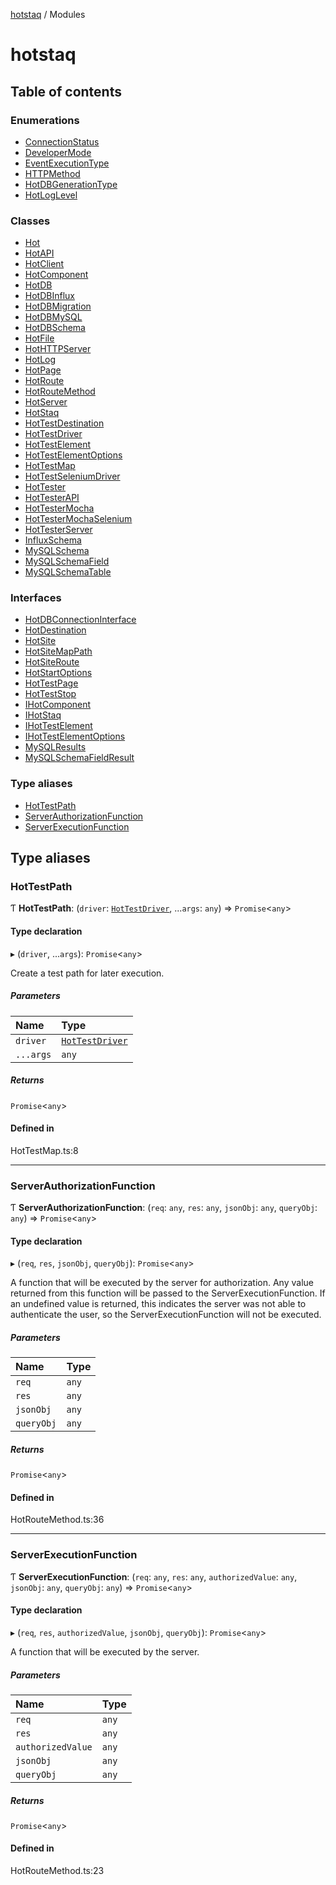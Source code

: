 [hotstaq](README.md) / Modules

# hotstaq

## Table of contents

### Enumerations

- [ConnectionStatus](enums/ConnectionStatus.md)
- [DeveloperMode](enums/DeveloperMode.md)
- [EventExecutionType](enums/EventExecutionType.md)
- [HTTPMethod](enums/HTTPMethod.md)
- [HotDBGenerationType](enums/HotDBGenerationType.md)
- [HotLogLevel](enums/HotLogLevel.md)

### Classes

- [Hot](classes/Hot.md)
- [HotAPI](classes/HotAPI.md)
- [HotClient](classes/HotClient.md)
- [HotComponent](classes/HotComponent.md)
- [HotDB](classes/HotDB.md)
- [HotDBInflux](classes/HotDBInflux.md)
- [HotDBMigration](classes/HotDBMigration.md)
- [HotDBMySQL](classes/HotDBMySQL.md)
- [HotDBSchema](classes/HotDBSchema.md)
- [HotFile](classes/HotFile.md)
- [HotHTTPServer](classes/HotHTTPServer.md)
- [HotLog](classes/HotLog.md)
- [HotPage](classes/HotPage.md)
- [HotRoute](classes/HotRoute.md)
- [HotRouteMethod](classes/HotRouteMethod.md)
- [HotServer](classes/HotServer.md)
- [HotStaq](classes/HotStaq.md)
- [HotTestDestination](classes/HotTestDestination.md)
- [HotTestDriver](classes/HotTestDriver.md)
- [HotTestElement](classes/HotTestElement.md)
- [HotTestElementOptions](classes/HotTestElementOptions.md)
- [HotTestMap](classes/HotTestMap.md)
- [HotTestSeleniumDriver](classes/HotTestSeleniumDriver.md)
- [HotTester](classes/HotTester.md)
- [HotTesterAPI](classes/HotTesterAPI.md)
- [HotTesterMocha](classes/HotTesterMocha.md)
- [HotTesterMochaSelenium](classes/HotTesterMochaSelenium.md)
- [HotTesterServer](classes/HotTesterServer.md)
- [InfluxSchema](classes/InfluxSchema.md)
- [MySQLSchema](classes/MySQLSchema.md)
- [MySQLSchemaField](classes/MySQLSchemaField.md)
- [MySQLSchemaTable](classes/MySQLSchemaTable.md)

### Interfaces

- [HotDBConnectionInterface](interfaces/HotDBConnectionInterface.md)
- [HotDestination](interfaces/HotDestination.md)
- [HotSite](interfaces/HotSite.md)
- [HotSiteMapPath](interfaces/HotSiteMapPath.md)
- [HotSiteRoute](interfaces/HotSiteRoute.md)
- [HotStartOptions](interfaces/HotStartOptions.md)
- [HotTestPage](interfaces/HotTestPage.md)
- [HotTestStop](interfaces/HotTestStop.md)
- [IHotComponent](interfaces/IHotComponent.md)
- [IHotStaq](interfaces/IHotStaq.md)
- [IHotTestElement](interfaces/IHotTestElement.md)
- [IHotTestElementOptions](interfaces/IHotTestElementOptions.md)
- [MySQLResults](interfaces/MySQLResults.md)
- [MySQLSchemaFieldResult](interfaces/MySQLSchemaFieldResult.md)

### Type aliases

- [HotTestPath](modules.md#hottestpath)
- [ServerAuthorizationFunction](modules.md#serverauthorizationfunction)
- [ServerExecutionFunction](modules.md#serverexecutionfunction)

## Type aliases

### HotTestPath

Ƭ **HotTestPath**: (`driver`: [`HotTestDriver`](classes/HotTestDriver.md), ...`args`: `any`) => `Promise`<`any`\>

#### Type declaration

▸ (`driver`, ...`args`): `Promise`<`any`\>

Create a test path for later execution.

##### Parameters

| Name | Type |
| :------ | :------ |
| `driver` | [`HotTestDriver`](classes/HotTestDriver.md) |
| `...args` | `any` |

##### Returns

`Promise`<`any`\>

#### Defined in

HotTestMap.ts:8

___

### ServerAuthorizationFunction

Ƭ **ServerAuthorizationFunction**: (`req`: `any`, `res`: `any`, `jsonObj`: `any`, `queryObj`: `any`) => `Promise`<`any`\>

#### Type declaration

▸ (`req`, `res`, `jsonObj`, `queryObj`): `Promise`<`any`\>

A function that will be executed by the server for authorization. Any value
returned from this function will be passed to the ServerExecutionFunction.
If an undefined value is returned, this indicates the server was not able
to authenticate the user, so the ServerExecutionFunction will not be
executed.

##### Parameters

| Name | Type |
| :------ | :------ |
| `req` | `any` |
| `res` | `any` |
| `jsonObj` | `any` |
| `queryObj` | `any` |

##### Returns

`Promise`<`any`\>

#### Defined in

HotRouteMethod.ts:36

___

### ServerExecutionFunction

Ƭ **ServerExecutionFunction**: (`req`: `any`, `res`: `any`, `authorizedValue`: `any`, `jsonObj`: `any`, `queryObj`: `any`) => `Promise`<`any`\>

#### Type declaration

▸ (`req`, `res`, `authorizedValue`, `jsonObj`, `queryObj`): `Promise`<`any`\>

A function that will be executed by the server.

##### Parameters

| Name | Type |
| :------ | :------ |
| `req` | `any` |
| `res` | `any` |
| `authorizedValue` | `any` |
| `jsonObj` | `any` |
| `queryObj` | `any` |

##### Returns

`Promise`<`any`\>

#### Defined in

HotRouteMethod.ts:23
